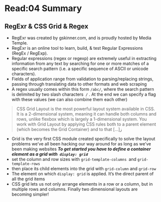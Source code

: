# Read:04 Summary
## RegExr & CSS Grid & Regex
* RegExr was created by gskinner.com, and is proudly hosted by Media Temple.
* RegExr is an online tool to learn, build, & test Regular Expressions (RegEx / RegExp).
* Regular expressions (regex or regexp) are extremely useful in extracting information from any text by searching for one or more matches of a specific search pattern (i.e. a specific sequence of ASCII or unicode characters).
* Fields of application range from validation to parsing/replacing strings, passing through translating data to other formats and web scraping
* A regex usually comes within this form `/abc/`, where the search pattern is delimited by two slash characters` /` . At the end we can specify a flag with these values (we can also combine them each other)

> CSS Grid Layout is the most powerful layout system available in CSS. It is a 2-dimensional system, meaning it can handle both columns and rows, unlike flexbox which is largely a 1-dimensional system. You work with Grid Layout by applying CSS rules both to a parent element (which becomes the Grid Container) and to that […]ز

* Grid is the very first CSS module created specifically to solve the layout problems we’ve all been hacking our way around for as long as we’ve been making websites
***To get started you have to define a container element as a grid with` display: grid`***
* set the column and row sizes with `grid-template-columns `and `grid-template-rows`
* then place its child elements into the grid with `grid-column` and `grid-row`
* The element on which `display: grid` is applied. It’s the direct parent of all the grid items
* CSS grid lets us not only arrange elements in a row or a column, but in multiple rows and columns. Finally two dimensional layouts are becoming simpler!
